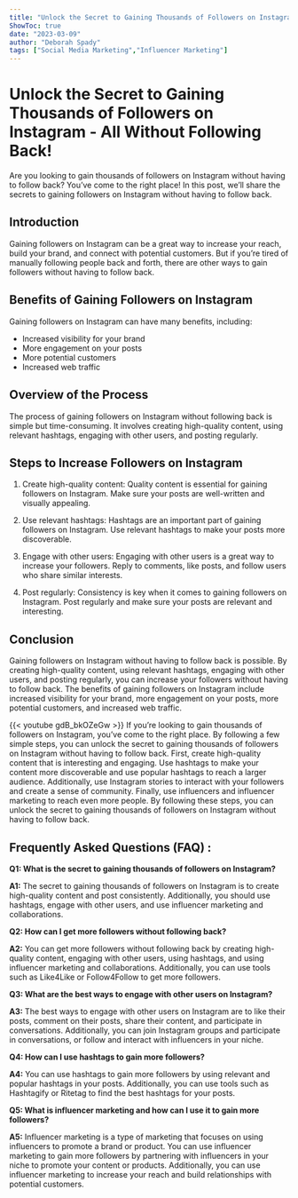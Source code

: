 ```yaml
---
title: "Unlock the Secret to Gaining Thousands of Followers on Instagram - All Without Following Back!"
ShowToc: true 
date: "2023-03-09"
author: "Deborah Spady" 
tags: ["Social Media Marketing","Influencer Marketing"]
---
```

# Unlock the Secret to Gaining Thousands of Followers on Instagram - All Without Following Back!

Are you looking to gain thousands of followers on Instagram without having to follow back? You’ve come to the right place! In this post, we’ll share the secrets to gaining followers on Instagram without having to follow back.

## Introduction

Gaining followers on Instagram can be a great way to increase your reach, build your brand, and connect with potential customers. But if you’re tired of manually following people back and forth, there are other ways to gain followers without having to follow back.

## Benefits of Gaining Followers on Instagram

Gaining followers on Instagram can have many benefits, including:

- Increased visibility for your brand
- More engagement on your posts
- More potential customers
- Increased web traffic

## Overview of the Process

The process of gaining followers on Instagram without following back is simple but time-consuming. It involves creating high-quality content, using relevant hashtags, engaging with other users, and posting regularly.

## Steps to Increase Followers on Instagram

1. Create high-quality content: Quality content is essential for gaining followers on Instagram. Make sure your posts are well-written and visually appealing.

2. Use relevant hashtags: Hashtags are an important part of gaining followers on Instagram. Use relevant hashtags to make your posts more discoverable.

3. Engage with other users: Engaging with other users is a great way to increase your followers. Reply to comments, like posts, and follow users who share similar interests.

4. Post regularly: Consistency is key when it comes to gaining followers on Instagram. Post regularly and make sure your posts are relevant and interesting.

## Conclusion

Gaining followers on Instagram without having to follow back is possible. By creating high-quality content, using relevant hashtags, engaging with other users, and posting regularly, you can increase your followers without having to follow back. The benefits of gaining followers on Instagram include increased visibility for your brand, more engagement on your posts, more potential customers, and increased web traffic.

{{< youtube gdB_bkOZeGw >}} 
If you’re looking to gain thousands of followers on Instagram, you’ve come to the right place. By following a few simple steps, you can unlock the secret to gaining thousands of followers on Instagram without having to follow back. First, create high-quality content that is interesting and engaging. Use hashtags to make your content more discoverable and use popular hashtags to reach a larger audience. Additionally, use Instagram stories to interact with your followers and create a sense of community. Finally, use influencers and influencer marketing to reach even more people. By following these steps, you can unlock the secret to gaining thousands of followers on Instagram without having to follow back.

## Frequently Asked Questions (FAQ) :
**Q1: What is the secret to gaining thousands of followers on Instagram?**

**A1:** The secret to gaining thousands of followers on Instagram is to create high-quality content and post consistently. Additionally, you should use hashtags, engage with other users, and use influencer marketing and collaborations.

**Q2: How can I get more followers without following back?**

**A2:** You can get more followers without following back by creating high-quality content, engaging with other users, using hashtags, and using influencer marketing and collaborations. Additionally, you can use tools such as Like4Like or Follow4Follow to get more followers.

**Q3: What are the best ways to engage with other users on Instagram?**

**A3:** The best ways to engage with other users on Instagram are to like their posts, comment on their posts, share their content, and participate in conversations. Additionally, you can join Instagram groups and participate in conversations, or follow and interact with influencers in your niche.

**Q4: How can I use hashtags to gain more followers?**

**A4:** You can use hashtags to gain more followers by using relevant and popular hashtags in your posts. Additionally, you can use tools such as Hashtagify or Ritetag to find the best hashtags for your posts.

**Q5: What is influencer marketing and how can I use it to gain more followers?**

**A5:** Influencer marketing is a type of marketing that focuses on using influencers to promote a brand or product. You can use influencer marketing to gain more followers by partnering with influencers in your niche to promote your content or products. Additionally, you can use influencer marketing to increase your reach and build relationships with potential customers.


